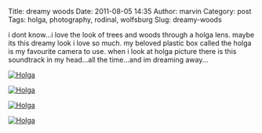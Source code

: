 Title: dreamy woods
Date: 2011-08-05 14:35
Author: marvin
Category: post
Tags: holga, photography, rodinal, wolfsburg
Slug: dreamy-woods

i dont know...i love the look of trees and woods through a holga lens.
maybe its this dreamy look i love so much. my beloved plastic box called
the holga is my favourite camera to use. when i look at holga picture
there is this soundtrack in my head...all the time...and im dreaming
away...

[![Holga](http://farm5.static.flickr.com/4093/4872858135_fd2755bd40.jpg)](http://www.flickr.com/photos/marvinxsteadfast/4872858135/ "Holga by marvinxsteadfast, on Flickr, via Patr")

[![Holga](http://farm5.static.flickr.com/4121/4873454798_facdfd8bf3.jpg)](http://www.flickr.com/photos/marvinxsteadfast/4873454798/ "Holga by marvinxsteadfast, on Flickr, via Patr")

[![Holga](http://farm5.static.flickr.com/4116/4873456826_4434964a64.jpg)](http://www.flickr.com/photos/marvinxsteadfast/4873456826/ "Holga by marvinxsteadfast, on Flickr, via Patr")

[![Holga](http://farm5.static.flickr.com/4074/4873473354_706e37cc28.jpg)](http://www.flickr.com/photos/marvinxsteadfast/4873473354/ "Holga by marvinxsteadfast, on Flickr, via Patr")

